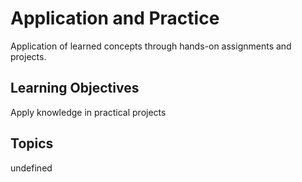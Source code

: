 # Application and Practice

Application of learned concepts through hands-on assignments and projects.

## Learning Objectives
Apply knowledge in practical projects

## Topics
undefined